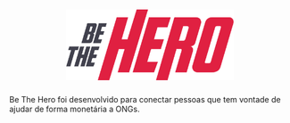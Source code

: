 <h1 align="center">
  <img alt="BeTheHero" title="BeTheHero" src=".github/logo.svg" width="300px" />
</h1>

<p>Be The Hero foi desenvolvido para conectar pessoas que tem vontade de ajudar de forma monetária a ONGs.</p>
